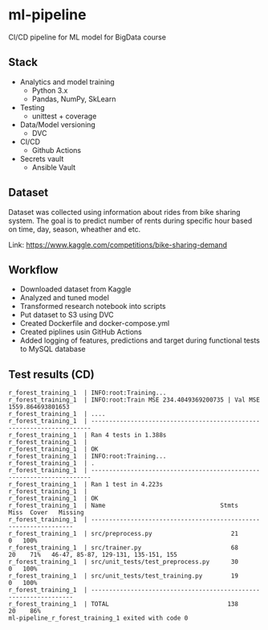 # ml-pipeline
CI/CD pipeline for ML model for BigData course

## Stack
- Analytics and model training
  - Python 3.x
  - Pandas, NumPy, SkLearn
- Testing
  - unittest + coverage
- Data/Model versioning
  - DVC
- CI/CD
  - Github Actions
- Secrets vault
  - Ansible Vault

## Dataset

Dataset was collected using information about rides from bike sharing system. The goal is to predict number of rents during specific hour based on time, day, season, wheather and etc.

Link: https://www.kaggle.com/competitions/bike-sharing-demand

## Workflow

- Downloaded dataset from Kaggle
- Analyzed and tuned model
- Transformed research notebook into scripts
- Put dataset to S3 using DVC
- Created Dockerfile and docker-compose.yml
- Created piplines usin GitHub Actions
- Added logging of features, predictions and target during functional tests to MySQL database

## Test results (CD)

```
r_forest_training_1  | INFO:root:Training...
r_forest_training_1  | INFO:root:Train MSE 234.4049369200735 | Val MSE 1559.864693801653
r_forest_training_1  | ....
r_forest_training_1  | ----------------------------------------------------------------------
r_forest_training_1  | Ran 4 tests in 1.388s
r_forest_training_1  | 
r_forest_training_1  | OK
r_forest_training_1  | INFO:root:Training...
r_forest_training_1  | .
r_forest_training_1  | ----------------------------------------------------------------------
r_forest_training_1  | Ran 1 test in 4.223s
r_forest_training_1  | 
r_forest_training_1  | OK
r_forest_training_1  | Name                                Stmts   Miss  Cover   Missing
r_forest_training_1  | -----------------------------------------------------------------
r_forest_training_1  | src/preprocess.py                      21      0   100%
r_forest_training_1  | src/trainer.py                         68     20    71%   46-47, 85-87, 129-131, 135-151, 155
r_forest_training_1  | src/unit_tests/test_preprocess.py      30      0   100%
r_forest_training_1  | src/unit_tests/test_training.py        19      0   100%
r_forest_training_1  | -----------------------------------------------------------------
r_forest_training_1  | TOTAL                                 138     20    86%
ml-pipeline_r_forest_training_1 exited with code 0
```
